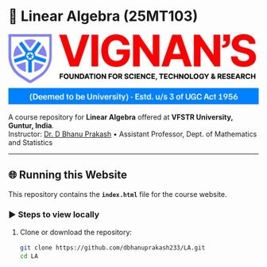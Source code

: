 # 📘 Linear Algebra (25MT103)

![Banner](VignanLogo.jpeg)

A course repository for **Linear Algebra** offered at **VFSTR University, Guntur, India**.  
Instructor: [Dr. D Bhanu Prakash](https://dbhanuprakash233.github.io) • Assistant Professor, Dept. of Mathematics and Statistics

---

## 🌐 Running this Website
This repository contains the **`index.html`** file for the course website.

### ▶️ Steps to view locally
1. Clone or download the repository:
   ```bash
   git clone https://github.com/dbhanuprakash233/LA.git
   cd LA
